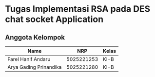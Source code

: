 # Tugas Implementasi RSA pada DES chat socket Application

## Anggota Kelompok

| Name                   | NRP        | Kelas |
| ---------------------- | ---------- | ----- |
| Farel Hanif Andaru     | 5025221253 | KI-B  |
| Arya Gading Prinandika | 5025221280 | KI-B  |
